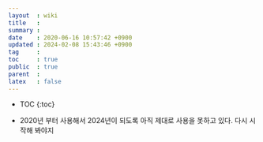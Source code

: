 ```yaml
---
layout  : wiki
title   : 
summary : 
date    : 2020-06-16 10:57:42 +0900
updated : 2024-02-08 15:43:46 +0900
tag     : 
toc     : true
public  : true
parent  : 
latex   : false
---
```

* TOC
{:toc}

* 2020년 부터 사용해서 2024년이 되도록 아직 제대로 사용을 못하고 있다.  다시 시작해 봐야지
